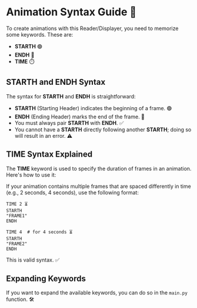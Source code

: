 # Animation Syntax Guide 🎥

To create animations with this Reader/Displayer, you need to memorize some keywords. These are:

- **STARTH** 🟢
- **ENDH** 🔴
- **TIME** ⏱️

## STARTH and ENDH Syntax

The syntax for **STARTH** and **ENDH** is straightforward:

- **STARTH** (Starting Header) indicates the beginning of a frame. 🟢
- **ENDH** (Ending Header) marks the end of the frame. 🔴
- You must always pair **STARTH** with **ENDH**. ✅
- You cannot have a **STARTH** directly following another **STARTH**; doing so will result in an error. ⚠️

## TIME Syntax Explained

The **TIME** keyword is used to specify the duration of frames in an animation. Here's how to use it:

If your animation contains multiple frames that are spaced differently in time (e.g., 2 seconds, 4 seconds), use the following format:

```plaintext
TIME 2 ⏳
STARTH
"FRAME1"
ENDH

TIME 4  # for 4 seconds ⏳
STARTH
"FRAME2"
ENDH
```

This is valid syntax. ✅

## Expanding Keywords

If you want to expand the available keywords, you can do so in the `main.py` function. 🛠️

